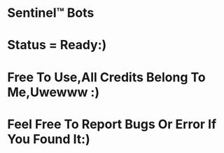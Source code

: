 # Sentinel™ Bots
# Status = Ready:)
# Free To Use,All Credits Belong To Me,Uwewww :)
# Feel Free To Report Bugs Or Error If You Found It:)
